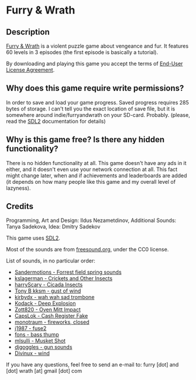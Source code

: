 # Furry &amp; Wrath

## Description

[Furry & Wrath](https://play.google.com/store/apps/details?id=game.furryandwrath.app&hl=en) is a violent puzzle game about vengeance and fur. It features 60 levels in 3 episodes (the first episode is basically a tutorial).

By downloading and playing this game you accept the terms of [End-User License Agreement](eula).

## Why does this game require write permissions?

In order to save and load your game progress. Saved progress requires 285 bytes of storage. I can't tell you the exact location of save file, but it is somewhere around indie/furryandwrath on your SD-card. Probably. (please, read the [SDL2](https://libsdl.org) documentation for details)

## Why is this game free? Is there any hidden functionality?

There is no hidden functionality at all. This game doesn't have any ads in it either, and it doesn't even use your network connection at all.
This fact might change later, when and if achievements and leaderboards are added (it depends on how many people like this game and my overall level of lazyness).

## Credits

Programming, Art and Design: Ildus Nezametdinov,
Additional Sounds: Tanya Sadekova,
Idea: Dmitry Sadekov

This game uses [SDL2](https://libsdl.org).

Most of the sounds are from [freesound.org](https://freesound.org), under the CC0 license.

List of sounds, in no particular order:
* [Sandermotions - Forrest field spring sounds](https://www.freesound.org/people/Sandermotions/sounds/234306/)
* [kslagerman - Crickets and Other Insects](https://www.freesound.org/people/kslagerman/sounds/155766/)
* [harryScary - Cicada Insects](https://www.freesound.org/people/harryScary/sounds/268956/)
* [Tony B kksm - gust of wind](https://www.freesound.org/people/Tony%20B%20kksm/sounds/80937/)
* [kirbydx - wah wah sad trombone](https://www.freesound.org/people/kirbydx/sounds/175409/)
* [Kodack - Deep Explosion](https://www.freesound.org/people/Kodack/sounds/258195/)
* [Zott820 - Oven Mitt Impact](https://www.freesound.org/people/Zott820/sounds/209583/)
* [CapsLok - Cash Register Fake](https://www.freesound.org/people/CapsLok/sounds/184438/)
* [monotraum - fireworks, closed](https://www.freesound.org/people/monotraum/sounds/212673/)
* [j1987 - fuse2](https://www.freesound.org/people/j1987/sounds/140715/)
* [fons - bass thump](https://www.freesound.org/people/fons/sounds/101362/)
* [mlsulli - Musket Shot](https://www.freesound.org/people/mlsulli/sounds/234869/)
* [djgoggles - gun sounds](https://www.freesound.org/people/djgoggles/sounds/188291/)
* [Divinux - wind](https://www.freesound.org/people/Divinux/sounds/254642/)

If you have any questions, feel free to send an e-mail to:
furry [dot] and [dot] wrath [at] gmail [dot] com
